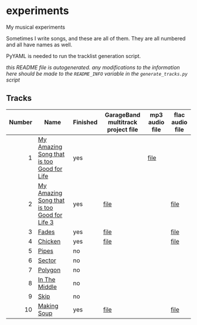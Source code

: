 
# experiments

My musical experiments

Sometimes I write songs, and these are all of them. They are all numbered and all have names as well.

PyYAML is needed to run the tracklist generation script.

*this README file is autogenerated. any modifications to the information here should be made to the `README_INFO` variable in the `generate_tracks.py` script*

## Tracks

|Number|Name|Finished|GarageBand multitrack project file|mp3 audio file|flac audio file|
|-:|-|-|-|-|-|
|1|[My Amazing Song that is too Good for Life](experiments/mastitgfl)|yes||[file](experiments/mastitgfl/files/mastitgfl.mp3)||
|2|[My Amazing Song that is too Good for Life 3](experiments/mastitgfl3)|yes|[file](experiments/mastitgfl3/files/mastitgfl3.band)||[file](experiments/mastitgfl3/files/mastitgfl3.flac)|
|3|[Fades](experiments/fade)|yes|[file](experiments/fade/files/fade.band)||[file](experiments/fade/files/fade.flac)|
|4|[Chicken](experiments/chicken)|yes|[file](experiments/chicken/files/chicken.band)||[file](experiments/chicken/files/chicken.flac)|
|5|[Pipes](experiments/pipes)|no||||
|6|[Sector](experiments/sector)|no||||
|7|[Polygon](experiments/polygon)|no||||
|8|[In The Middle](experiments/middle)|no||||
|9|[Skip](experiments/skip)|no||||
|10|[Making Soup](experiments/soup)|yes|[file](experiments/soup/files/soup.band)||[file](experiments/soup/files/soup.flac)|
